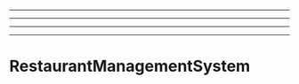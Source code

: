 ---------------------------------------------------------------------------------------------------
----------------------------------------------------------------------------------------------------
----------------------------------------------------------------------------------------------------
----------------------------------------------------------------------------------------------------
# RestaurantManagementSystem
